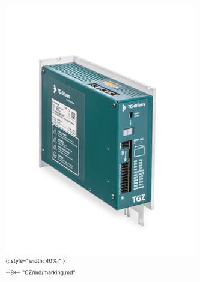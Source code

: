 ![TGZ-S-400 pic](../../../../source/img/photo_TGZ-S-400-10_20.webp){: style="width: 40%;" }

--8<-- "CZ/md/marking.md"
